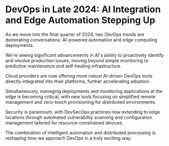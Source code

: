 # DevOps in Late 2024: AI Integration and Edge Automation Stepping Up

As we move into the final quarter of 2024, two DevOps trends are dominating conversations: AI-powered automation and edge computing deployments.

We're seeing significant advancements in AI's ability to proactively identify and resolve production issues, moving beyond simple monitoring to predictive maintenance and self-healing infrastructure.

Cloud providers are now offering more robust AI-driven DevOps tools directly integrated into their platforms, further accelerating adoption.

Simultaneously, managing deployments and monitoring applications at the edge is becoming critical, with new tools focusing on simplified remote management and zero-touch provisioning for distributed environments.

Security is paramount, with DevSecOps practices now extending to edge locations through automated vulnerability scanning and configuration management tailored for resource-constrained devices.

The combination of intelligent automation and distributed processing is reshaping how we approach DevOps in a truly exciting way.
